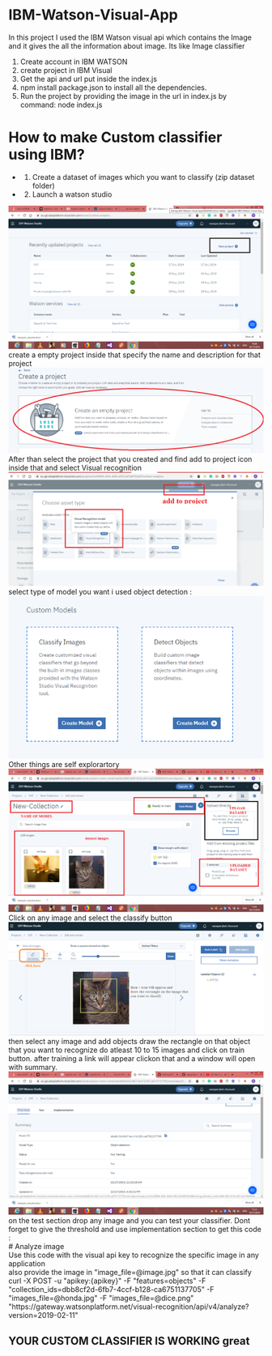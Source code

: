 # IBM-Watson-Visual-App
In this project I used the IBM Watson visual api which contains the Image and it gives the all the information about image. Its like Image classifier
1. Create account in IBM WATSON
2. create project in IBM Visual 
3. Get the api and url put inside the index.js
4. npm install package.json to install all the dependencies.
5. Run the project by providing the image in the url in index.js by command: node index.js

# How to make Custom classifier using IBM?
* 1. Create a dataset of images which you want to classify (zip dataset folder)
* 2. Launch a watson studio 
<img src="newproj.png" />
 create a empty project inside that specify the name and description for that project
<img src="emptyproj.png" />
After than select the project that you created and find add to project icon inside that and select Visual recognition
<img src="visual.png" />
select type of model you want i used object detection :
<img src="select.png" />
Other things are self explorartory
<img src="preview.png" />
Click on any image and select the classify button 
<img src="classify.png" />
then select any image and add objects draw the rectangle on that object that you want to recognize do atleast 10 to 15 images and click on train button.
after training a link will appear clickon that and a window will open with summary.
<img src="sum.png" />
on the test section drop any image and you can test your classifier. Dont forget to give the threshold and use implementation section to get this code :
<br>
# Analyze image<br>
Use this code with the visual api key to recognize the specific image in any application<br/>
also provide the image in "image_file=@image.jpg" so that it can classify<br>
curl -X POST -u "apikey:{apikey}" -F "features=objects" -F "collection_ids=dbb8cf2d-6fb7-4ccf-b128-ca6751137705" -F "images_file=@honda.jpg" -F "images_file=@dice.png" "https://gateway.watsonplatform.net/visual-recognition/api/v4/analyze?version=2019-02-11"

<h2>YOUR CUSTOM CLASSIFIER IS WORKING great</h2>
